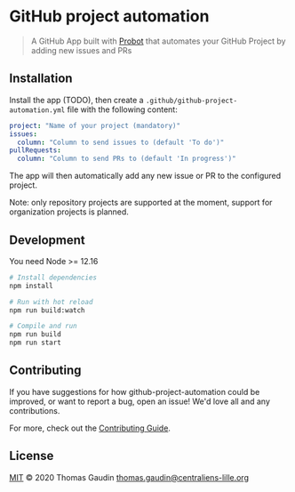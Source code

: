 # GitHub project automation

> A GitHub App built with [Probot](https://github.com/probot/probot) that automates your GitHub Project by adding new issues and PRs

## Installation

Install the app (TODO), then create a `.github/github-project-automation.yml` file with the following content:
```yaml
project: "Name of your project (mandatory)"
issues:
  column: "Column to send issues to (default 'To do')"
pullRequests:
  column: "Column to send PRs to (default 'In progress')"
```

The app will then automatically add any new issue or PR to the configured project.

Note: only repository projects are supported at the moment, support for organization projects is planned.

## Development

You need Node >= 12.16

```sh
# Install dependencies
npm install

# Run with hot reload
npm run build:watch

# Compile and run
npm run build
npm run start
```

## Contributing

If you have suggestions for how github-project-automation could be improved, or want to report a bug, open an issue! We'd love all and any contributions.

For more, check out the [Contributing Guide](CONTRIBUTING.md).

## License

[MIT](LICENSE) © 2020 Thomas Gaudin <thomas.gaudin@centraliens-lille.org>
